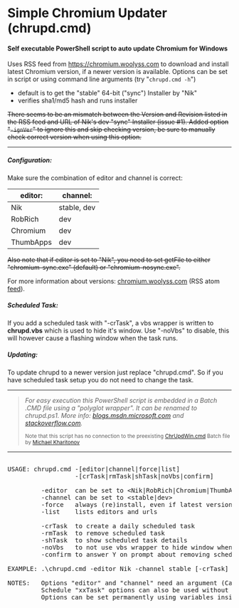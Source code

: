 # Simple Chromium Updater (chrupd.cmd)

#### Self executable PowerShell script to auto update Chromium for Windows

Uses RSS feed from https://chromium.woolyss.com to download and install latest Chromium version, if a newer version is available. Options can be set in script or using command line arguments (try "`chrupd.cmd -h`")

 - default is to get the "stable" 64-bit ("sync") Installer by "Nik"
 - verifies sha1/md5 hash and runs installer

~~There seems to be an mismatch between the Version and Revision listed in the RSS feed and URL of Nik's dev "sync" Installer (issue #1). Added option "`-ignVer`" to ignore this and skip checking version, be sure to manually check correct version when using this option.~~

---

##### Configuration:

Make sure the combination of editor and channel is correct:

| editor:      | channel:     |
|--------------|--------------|
| Nik          | stable, dev  |
| RobRich      | dev          |
| Chromium     | dev          |
| ThumbApps    | dev          |

~~Also note that if editor is set to "Nik", you need to set getFile to either "chromium-sync.exe" (default) or "chromium-nosync.exe".~~

For more information about versions: [chromium.woolyss.com](https://chromium.woolyss.com/?cut=1&ago=1) (RSS atom [feed](https://chromium.woolyss.com/feed/windows-64-bit)).

##### Scheduled Task:

If you add a scheduled task with "-crTask", a vbs wrapper is written to **chrupd.vbs** which is used to hide it's window.
Use "-noVbs" to disable, this will however cause a flashing window when the task runs.

##### Updating:

To update chrupd to a newer version just replace "chrupd.cmd". So if you have scheduled task setup you do not need to change the task.

---

> *For easy execution this PowerShell script is embedded in a Batch .CMD file using a "polyglot wrapper". It can be renamed to chrupd.ps1. More info: [blogs.msdn.microsoft.com](https://blogs.msdn.microsoft.com/jaybaz_ms/2007/04/26/powershell-polyglot) and [stackoverflow.com](https://stackoverflow.com/questions/29645).*
> 
> <small>Note that this script has no connection to the preexisting [ChrUpdWin.cmd](https://gist.github.com/mikhaelkh/12dec36d4a1c4136628b#file-chrupdwin-cmd) Batch file by [Michael Kharitonov](https://github.com/mikhaelkh)</small>
> 
> 
---

<pre>

USAGE: chrupd.cmd -[editor|channel|force|list]
                  -[crTask|rmTask|shTask|noVbs|confirm]

         -editor  can be set to &lt;Nik|RobRich|Chromium|ThumbApps&gt;
         -channel can be set to &lt;stable|dev&gt;
         -force   always (re)install, even if latest version installed already
         -list    lists editors and urls

         -crTask  to create a daily scheduled task
         -rmTask  to remove scheduled task
         -shTask  to show scheduled task details
         -noVbs   to not use vbs wrapper to hide window when creating task
         -confirm to answer Y on prompt about removing scheduled task

EXAMPLE: .\chrupd.cmd -editor Nik -channel stable [-crTask]

NOTES:   Options "editor" and "channel" need an argument (CasE Sensive)
         Schedule "xxTask" options can also be used without any other options
         Options can be set permanently using variables inside script
</pre>

